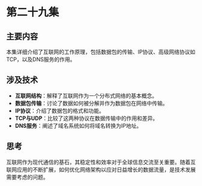 # 第二十九集

## 主要内容

本集详细介绍了互联网的工作原理，包括数据包的传输、IP协议、高级网络协议如TCP，以及DNS服务的作用。

## 涉及技术

- **互联网结构**：解释了互联网作为一个分布式网络的基本概念。
- **数据包传输**：讨论了数据如何被分解并作为数据包在网络中传输。
- **IP协议**：介绍了数据包的格式和功能。
- **TCP与UDP**：比较了这两种协议在数据传输中的作用和差异。
- **DNS服务**：阐述了域名系统如何将域名转换为IP地址。

## 思考

互联网作为现代通信的基石，其稳定性和效率对于全球信息交流至关重要。随着互联网应用的不断扩展，如何优化网络架构以应对日益增长的数据流量，是技术发展需要考虑的问题。

